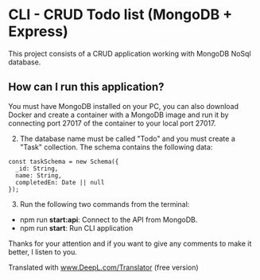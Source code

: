 # CLI - CRUD Todo list (MongoDB + Express)

This project consists of a CRUD application working with MongoDB NoSql database.

## How can I run this application?

You must have MongoDB installed on your PC, you can also download Docker and create a container with a MongoDB image and run it by connecting port 27017 of the container to your local port 27017.

2. The database name must be called "Todo" and you must create a "Task" collection. The schema contains the following data:

```
const taskSchema = new Schema({
  _id: String,
  name: String,
  completedEn: Date || null
});

```

3. Run the following two commands from the terminal:

 * npm run __start:api__: Connect to the API from MongoDB.
 * npm run __start__: Run CLI application


Thanks for your attention and if you want to give any comments to make it better, I listen to you.

Translated with www.DeepL.com/Translator (free version)